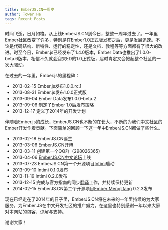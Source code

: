 ```yaml
---
title: EmberJS.CN一周岁
author: Tower He
tags: Recent Posts
---
```


时间飞逝，日月如梭。从上线EmberJS.CN到今日，整整一周年过去了。一年里Ember社区改变了许多，特别是在Ember1.0正式版发布之后，更是发展迅速。不论是代码结构、新特性、运行的稳定性，还是文档、教程等等方面都有了很大的改进。时至今日，Ember.js已经发布了1.4.0版本，Ember Data也推出了1.0.0-beta.6版本，相信不久就会迎来ED的1.0正式版，届时肯定又会掀起整个社区的一次大骚动。

在过去的一年里，Ember.js的里程碑：

* 2013-02-15 Ember.js发布1.0.0.rc.1
* 2013-08-31 Ember.js发布1.0.0正式版
* 2013-09-04 Ember Data发布1.0.0-beta.2
* 2013-09-06 制定了Ember 1.0后发布策略
* 2013-12-17 定义了2014年的开发计划 

伴随着Ember.js的成长，EmberJS.CN也不断的在长大，不断的为我们中文社区的Ember开发作着贡献。下面简单的回顾一下这一年中EmberJS.CN都做了些什么。

* 2013-02-18 EmberJS.CN诞生
* 2013-03-06 EmberJS.CN[开博](http://weibo.com/embercn)
* 2013-03-11 创建第一个QQ群（298026365）
* 2013-04-06 [EmberJS.CN中文论坛](http://discuss.emberjs.cn)上线
* 2013-07-23 EmberJS.CN第一个开源项目[Intimi](https://github.com/emberjs-cn/intimi)启动
* 2013-09-10 Intimi 0.1.0发布
* 2013-11-19 Intimi 0.2.0发布
* 2013-12-15 完成与官方指南的同步[翻译](http://emberjs.cn/guides)工作，并持续保持更新
* 2014-02-15 EmberJS.CN第二个开源项目[Ember Menglifang](https://github.com/emberjs-cn/ember-menglifang) 0.2.3发布

现在已经走在了2014年的日子里，EmberJS.CN将在未来的一年里持续的为大家服务，为Ember.JS在中文开发社区的推广努力。在这里也特别感谢一年以来大家对本网站的包容、谅解与支持。

谢谢大家！

